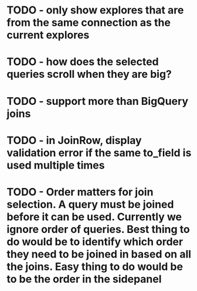 # TODO - only show explores that are from the same connection as the current explores
# TODO - how does the selected queries scroll when they are big?
# TODO - support more than BigQuery joins
# TODO - in JoinRow, display validation error if the same to_field is used multiple times
# TODO - Order matters for join selection. A query must be joined before it can be used. Currently we ignore order of queries. Best thing to do would be to identify which order they need to be joined in based on all the joins. Easy thing to do would be to be the order in the sidepanel